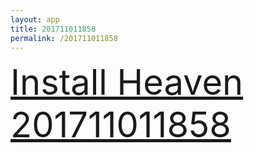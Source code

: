 ```yaml
---
layout: app
title: 201711011858
permalink: /201711011858
---
```

<div class="pure-g">
    <div class="pure-u-1-1" style="font-size: 4em">
        <a class="pure-button-primary" href="itms-services://?action=download-manifest&url=https%3A%2F%2Flitsungyisigono.github.io%2FTestScript%2Fmanifests%2F201711011858.plist"><i class="fa fa-download" aria-hidden="true"></i>Install Heaven 201711011858</a>
    </div>
</div>